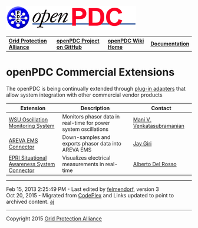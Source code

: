 [![The Open Source Phasor Data Concentrator](openPDC_Logo.png)](openPDC_Home.md)

|   |   |   |   |
|---|---|---|---|
| **[Grid Protection Alliance](http://www.gridprotectionalliance.org)** | **[openPDC Project on GitHub](https://github.com/GridProtectionAlliance/openPDC)** | **[openPDC Wiki Home](https://github.com/GridProtectionAlliance/openPDC/wiki)** | **[Documentation](openPDC_Documentation_Home.md)** |

# openPDC Commercial Extensions

The openPDC is being continually extended through [plug-in adapters](Developers_Custom_Adapters.md) that allow system integration with other commercial vendor products

| **Extension** | **Description** | **Contact** |
|---|---|---|
| [WSU Oscillation Monitoring System](archives/kobet_tva_oscillation_monitoring_tools_20091008.pdf) | Monitors phasor data in real-time for power system oscillations | [Mani V. Venkatasubramanian](mailto:mani@eecs.wsu.edu) |
| [AREVA EMS Connector](archives/jay-giri-alstom_Energy_Management_Systems.pdf) | Down-samples and exports phasor data into AREVA EMS | [Jay Giri](mailto:jay.giri@areva-td.com) |
| [EPRI Situational Awareness System Connector](archives/zhang_epri_wapsv_20091008.pdf) | Visualizes electrical measurements in real-time | [Alberto Del Rosso](mailto:adelrosso@epri.com) |

---

Feb 15, 2013 2:25:49 PM - Last edited by [felmendorf](Contributors/felmendorf), version 3  
Oct 20, 2015 - Migrated from [CodePlex](http://openpdc.codeplex.com/wikipage?title=Extensions) and Links updated to point to archived content. [aj](https://github.com/ajstadlin)

---

Copyright 2015 [Grid Protection Alliance](http://www.gridprotectionalliance.org)
